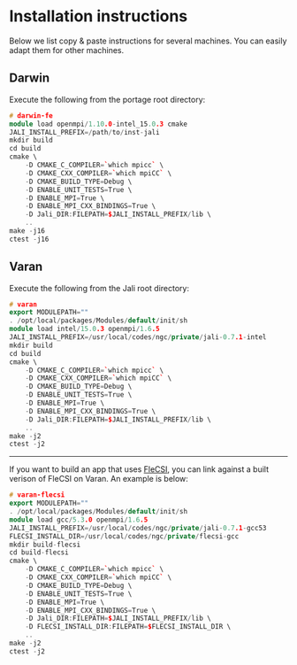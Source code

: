 # Installation instructions

Below we list copy & paste instructions for several machines. You can easily
adapt them for other machines.

## Darwin

Execute the following from the portage root directory:

```c++
# darwin-fe
module load openmpi/1.10.0-intel_15.0.3 cmake
JALI_INSTALL_PREFIX=/path/to/inst-jali
mkdir build
cd build
cmake \
    -D CMAKE_C_COMPILER=`which mpicc` \
    -D CMAKE_CXX_COMPILER=`which mpiCC` \
    -D CMAKE_BUILD_TYPE=Debug \
    -D ENABLE_UNIT_TESTS=True \
    -D ENABLE_MPI=True \
    -D ENABLE_MPI_CXX_BINDINGS=True \
    -D Jali_DIR:FILEPATH=$JALI_INSTALL_PREFIX/lib \
    ..
make -j16
ctest -j16
```
## Varan

Execute the following from the Jali root directory:

```c++
# varan
export MODULEPATH=""
. /opt/local/packages/Modules/default/init/sh
module load intel/15.0.3 openmpi/1.6.5
JALI_INSTALL_PREFIX=/usr/local/codes/ngc/private/jali-0.7.1-intel
mkdir build
cd build
cmake \
    -D CMAKE_C_COMPILER=`which mpicc` \
    -D CMAKE_CXX_COMPILER=`which mpiCC` \
    -D CMAKE_BUILD_TYPE=Debug \
    -D ENABLE_UNIT_TESTS=True \
    -D ENABLE_MPI=True \
    -D ENABLE_MPI_CXX_BINDINGS=True \
    -D Jali_DIR:FILEPATH=$JALI_INSTALL_PREFIX/lib \
    ..
make -j2
ctest -j2
```

---

If you want to build an app that uses
[FleCSI](https://github.com/losalamos/flecsi), you can link against a built
verison of FleCSI on Varan.  An example is below:

```c++
# varan-flecsi
export MODULEPATH=""
. /opt/local/packages/Modules/default/init/sh
module load gcc/5.3.0 openmpi/1.6.5
JALI_INSTALL_PREFIX=/usr/local/codes/ngc/private/jali-0.7.1-gcc53
FLECSI_INSTALL_DIR=/usr/local/codes/ngc/private/flecsi-gcc
mkdir build-flecsi
cd build-flecsi
cmake \
    -D CMAKE_C_COMPILER=`which mpicc` \
    -D CMAKE_CXX_COMPILER=`which mpiCC` \
    -D CMAKE_BUILD_TYPE=Debug \
    -D ENABLE_UNIT_TESTS=True \
    -D ENABLE_MPI=True \
    -D ENABLE_MPI_CXX_BINDINGS=True \
    -D Jali_DIR:FILEPATH=$JALI_INSTALL_PREFIX/lib \
    -D FLECSI_INSTALL_DIR:FILEPATH=$FLECSI_INSTALL_DIR \
    ..
make -j2
ctest -j2
```
